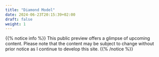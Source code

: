 ```yaml
---
title: "Diamond Model"
date: 2024-06-23T20:15:39+02:00
draft: false
weight: 1
---
```


{{% notice info %}}
This public preview offers a glimpse of upcoming content. Please note that the content may be subject to change without prior notice as I continue to develop this site.
{{% /notice %}}


